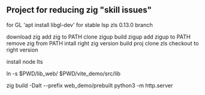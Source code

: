 ## Project for reducing zig "skill issues"

for GL 'apt install libgl-dev'
for stable lsp zls 0.13.0 branch

download zig
add zig to PATH
clone zigup
build zigup
add zigup to PATH
remove zig from PATH
intall right zig version
build proj
clone zls
checkout to right version

install node lts

ln -s $PWD/lib_web/ $PWD/vite_demo/src/lib

zig build -Dalt --prefix web_demo/prebuilt
python3 -m http.server
